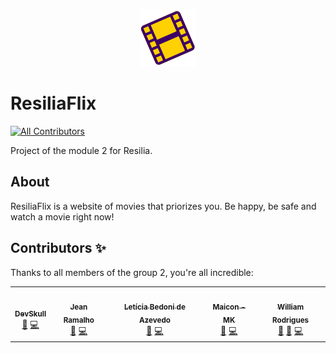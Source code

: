 <p align="center">
  <a href="https://willy-r.github.io/resiliaflix/">
    <img src="assets/images/logo.svg" alt="ResiliaFlix logo">
  </a>
</p>

# ResiliaFlix

<!-- ALL-CONTRIBUTORS-BADGE:START - Do not remove or modify this section -->
[![All Contributors](https://img.shields.io/badge/all_contributors-5-orange.svg?style=flat-square)](#contributors-)
<!-- ALL-CONTRIBUTORS-BADGE:END -->

Project of the module 2 for Resilia.


## About

ResiliaFlix is a website of movies that priorizes you. Be happy, be safe and watch a movie right now!


## Contributors ✨

Thanks to all members of the group 2, you're all incredible:

<!-- ALL-CONTRIBUTORS-LIST:START - Do not remove or modify this section -->
<!-- prettier-ignore-start -->
<!-- markdownlint-disable -->
<table>
  <tr>
    <td align="center"><a href="https://github.com/DevSkull"><img src="https://avatars.githubusercontent.com/u/88167078?v=4?s=150" width="150px;" alt=""/><br /><sub><b>DevSkull</b></sub></a><br /><a href="#ideas-DevSkull" title="Ideas, Planning, & Feedback">🤔</a> <a href="https://github.com/willy-r/resiliaflix/commits?author=DevSkull" title="Code">💻</a></td>
    <td align="center"><a href="https://github.com/jeanramalho"><img src="https://avatars.githubusercontent.com/u/72111010?v=4?s=150" width="150px;" alt=""/><br /><sub><b>Jean Ramalho</b></sub></a><br /><a href="#ideas-jeanramalho" title="Ideas, Planning, & Feedback">🤔</a> <a href="https://github.com/willy-r/resiliaflix/commits?author=jeanramalho" title="Code">💻</a></td>
    <td align="center"><a href="https://www.linkedin.com/in/leticia-souza04/"><img src="https://avatars.githubusercontent.com/u/88463815?v=4?s=150" width="150px;" alt=""/><br /><sub><b>Letícia Bedoni de Azevedo</b></sub></a><br /><a href="#ideas-leticiabedoni" title="Ideas, Planning, & Feedback">🤔</a> <a href="https://github.com/willy-r/resiliaflix/commits?author=leticiabedoni" title="Code">💻</a></td>
    <td align="center"><a href="https://github.com/Maicon-MK"><img src="https://avatars.githubusercontent.com/u/88468371?v=4?s=150" width="150px;" alt=""/><br /><sub><b>Maicon - MK</b></sub></a><br /><a href="#ideas-Maicon-MK" title="Ideas, Planning, & Feedback">🤔</a> <a href="https://github.com/willy-r/resiliaflix/commits?author=Maicon-MK" title="Code">💻</a></td>
    <td align="center"><a href="https://willy-r.github.io/portfolio-feliz/"><img src="https://avatars.githubusercontent.com/u/47596121?v=4?s=150" width="150px;" alt=""/><br /><sub><b>William Rodrigues</b></sub></a><br /><a href="#ideas-willy-r" title="Ideas, Planning, & Feedback">🤔</a> <a href="https://github.com/willy-r/resiliaflix/pulls?q=is%3Apr+reviewed-by%3Awilly-r" title="Reviewed Pull Requests">👀</a> <a href="https://github.com/willy-r/resiliaflix/commits?author=willy-r" title="Code">💻</a></td>
  </tr>
</table>

<!-- markdownlint-restore -->
<!-- prettier-ignore-end -->

<!-- ALL-CONTRIBUTORS-LIST:END -->

